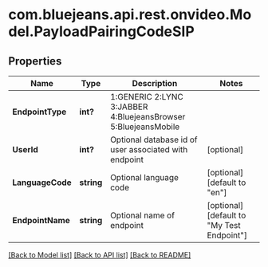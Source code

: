 # com.bluejeans.api.rest.onvideo.Model.PayloadPairingCodeSIP
## Properties

Name | Type | Description | Notes
------------ | ------------- | ------------- | -------------
**EndpointType** | **int?** | 1:GENERIC 2:LYNC 3:JABBER 4:BluejeansBrowser 5:BluejeansMobile | 
**UserId** | **int?** | Optional database id of user associated with endpoint | [optional] 
**LanguageCode** | **string** | Optional language code | [optional] [default to "en"]
**EndpointName** | **string** | Optional name of endpoint | [optional] [default to "My Test Endpoint"]

[[Back to Model list]](../README.md#documentation-for-models) [[Back to API list]](../README.md#documentation-for-api-endpoints) [[Back to README]](../README.md)

